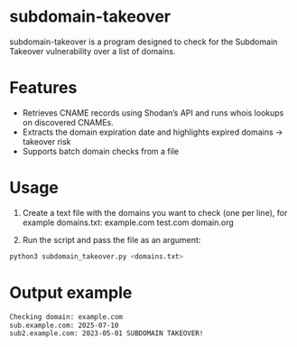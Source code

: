 # subdomain-takeover
subdomain-takeover is a program designed to check for the Subdomain Takeover vulnerability over a list of domains.

# Features
- Retrieves CNAME records using Shodan’s API and runs whois lookups on discovered CNAMEs.
- Extracts the domain expiration date and highlights expired domains → takeover risk
- Supports batch domain checks from a file

# Usage
1. Create a text file with the domains you want to check (one per line), for example domains.txt:
example.com
test.com
domain.org

2. Run the script and pass the file as an argument:
```bash
python3 subdomain_takeover.py <domains.txt>
```

# Output example
```bash
Checking domain: example.com
sub.example.com: 2025-07-10
sub2.example.com: 2023-05-01 SUBDOMAIN TAKEOVER!
```
